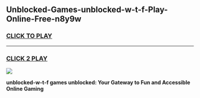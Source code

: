 
## Unblocked-Games-unblocked-w-t-f-Play-Online-Free-n8y9w
<h3>
<a href="https://premium76.site?title=unblocked-w-t-f&ref=26A">CLICK TO PLAY</a></h3>
<hr>

<h3>
<a href="https://premium76.site?title=unblocked-w-t-f&ref=26A">CLICK 2 PLAY</a>
  
</h3>

<a href="https://premium76.site?title=unblocked-w-t-f&ref=26A"><img src="https://clearcache.store/games.png"></a>


**unblocked-w-t-f games unblocked: Your Gateway to Fun and Accessible Online Gaming**
